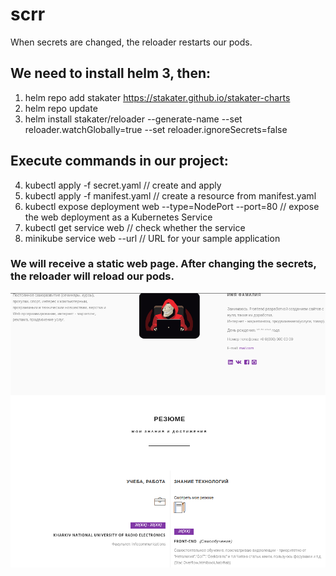 # scrr
When secrets are changed, the reloader restarts our pods.

## We need to install helm 3, then:
1. helm repo add stakater https://stakater.github.io/stakater-charts
2. helm repo update
3. helm install stakater/reloader --generate-name --set reloader.watchGlobally=true --set reloader.ignoreSecrets=false

## Execute commands in our project:
4. kubectl apply -f secret.yaml // create and apply
5. kubectl apply -f manifest.yaml // create a resource from manifest.yaml
6. kubectl expose deployment web --type=NodePort --port=80 // expose the web deployment as a Kubernetes Service
7. kubectl get service web // check whether the service
8. minikube service web --url // URL for your sample application

### We will receive a static web page. After changing the secrets, the reloader will reload our pods.

![alt text](https://github.com/vitaliy-developer/scrr/blob/main/image.png)
